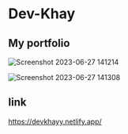 # Dev-Khay
## My portfolio 


![Screenshot 2023-06-27 141214](https://github.com/thatkhay/Dev-Khay/assets/117424081/9809f6ab-6b75-41a1-bdfa-83a8e3d09cd6)

![Screenshot 2023-06-27 141308](https://github.com/thatkhay/Dev-Khay/assets/117424081/e259c1c4-3819-44af-b359-9281478801bd)

## link <br/>

https://devkhayy.netlify.app/
